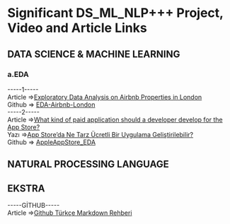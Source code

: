 # Significant DS_ML_NLP+++ Project, Video and Article Links

## DATA SCIENCE & MACHINE LEARNING

### a.EDA
-----1----- <br>
Article =>[Exploratory Data Analysis on Airbnb Properties in London](https://medium.com/analytics-vidhya/exploratory-data-analysis-on-airbnb-properties-in-london-39eb80da6d15) <br>
Github  => [EDA-Airbnb-London](https://github.com/yalinyener/EDA-Airbnb-London)
<br>
-----2----- <br>
Article =>[What kind of paid application should a developer develop for the App Store?](https://medium.com/@foreverflash95/eda-project-what-kind-of-paid-application-should-a-developer-develop-for-the-app-store-c98fcbc8111f) <br>
Yazı =>[App Store’da Ne Tarz Ücretli Bir Uygulama Geliştirilebilir?](https://medium.com/@foreverflash95/eda-app-storeda-ne-tarz-%C3%BCcretli-bir-uygulama-geli%C5%9Ftirilebilir-363cb0fa83a4) <br>
Github  => [AppleAppStore_EDA](https://github.com/aybukemeydan/AppleAppStore_EDA)
<br>


## NATURAL PROCESSING LANGUAGE

## EKSTRA
-----GİTHUB----- <br>
Article =>[Github Türkçe Markdown Rehberi](https://medium.com/deep-learning-turkiye/t%C3%BCrk%C3%A7e-markdown-rehberi-61779d2e2a96) <br>
